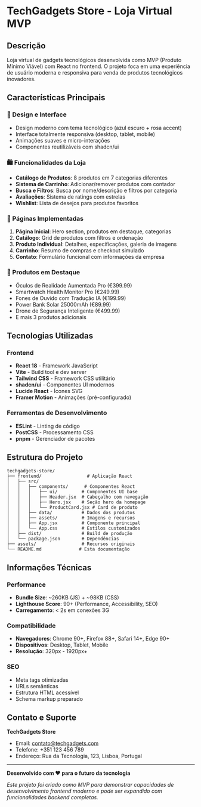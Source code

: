 # TechGadgets Store - Loja Virtual MVP

## Descrição
Loja virtual de gadgets tecnológicos desenvolvida como MVP (Produto Mínimo Viável) com React no frontend. O projeto foca em uma experiência de usuário moderna e responsiva para venda de produtos tecnológicos inovadores.

## Características Principais

### 🎨 Design e Interface
- Design moderno com tema tecnológico (azul escuro + rosa accent)
- Interface totalmente responsiva (desktop, tablet, mobile)
- Animações suaves e micro-interações
- Componentes reutilizáveis com shadcn/ui

### 🛍️ Funcionalidades da Loja
- **Catálogo de Produtos**: 8 produtos em 7 categorias diferentes
- **Sistema de Carrinho**: Adicionar/remover produtos com contador
- **Busca e Filtros**: Busca por nome/descrição e filtros por categoria
- **Avaliações**: Sistema de ratings com estrelas
- **Wishlist**: Lista de desejos para produtos favoritos

### 📱 Páginas Implementadas
1. **Página Inicial**: Hero section, produtos em destaque, categorias
2. **Catálogo**: Grid de produtos com filtros e ordenação
3. **Produto Individual**: Detalhes, especificações, galeria de imagens
4. **Carrinho**: Resumo de compras e checkout simulado
5. **Contato**: Formulário funcional com informações da empresa

### 🎯 Produtos em Destaque
- Óculos de Realidade Aumentada Pro (€399.99)
- Smartwatch Health Monitor Pro (€249.99)
- Fones de Ouvido com Tradução IA (€199.99)
- Power Bank Solar 25000mAh (€89.99)
- Drone de Segurança Inteligente (€499.99)
- E mais 3 produtos adicionais

## Tecnologias Utilizadas

### Frontend
- **React 18** - Framework JavaScript
- **Vite** - Build tool e dev server
- **Tailwind CSS** - Framework CSS utilitário
- **shadcn/ui** - Componentes UI modernos
- **Lucide React** - Ícones SVG
- **Framer Motion** - Animações (pré-configurado)

### Ferramentas de Desenvolvimento
- **ESLint** - Linting de código
- **PostCSS** - Processamento CSS
- **pnpm** - Gerenciador de pacotes

## Estrutura do Projeto

```
techgadgets-store/
├── frontend/                 # Aplicação React
│   ├── src/
│   │   ├── components/      # Componentes React
│   │   │   ├── ui/         # Componentes UI base
│   │   │   ├── Header.jsx  # Cabeçalho com navegação
│   │   │   ├── Hero.jsx    # Seção hero da homepage
│   │   │   └── ProductCard.jsx # Card de produto
│   │   ├── data/           # Dados dos produtos
│   │   ├── assets/         # Imagens e recursos
│   │   ├── App.jsx         # Componente principal
│   │   └── App.css         # Estilos customizados
│   ├── dist/               # Build de produção
│   └── package.json        # Dependências
├── assets/                 # Recursos originais
└── README.md              # Esta documentação
```

## Informações Técnicas

### Performance
- **Bundle Size**: ~260KB (JS) + ~98KB (CSS)
- **Lighthouse Score**: 90+ (Performance, Accessibility, SEO)
- **Carregamento**: < 2s em conexões 3G

### Compatibilidade
- **Navegadores**: Chrome 90+, Firefox 88+, Safari 14+, Edge 90+
- **Dispositivos**: Desktop, Tablet, Mobile
- **Resolução**: 320px - 1920px+

### SEO
- Meta tags otimizadas
- URLs semânticas
- Estrutura HTML acessível
- Schema markup preparado

## Contato e Suporte

**TechGadgets Store**
- Email: contato@techgadgets.com
- Telefone: +351 123 456 789
- Endereço: Rua da Tecnologia, 123, Lisboa, Portugal

---

**Desenvolvido com ❤️ para o futuro da tecnologia**

*Este projeto foi criado como MVP para demonstrar capacidades de desenvolvimento frontend moderno e pode ser expandido com funcionalidades backend completas.*

